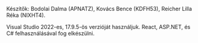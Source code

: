 Készítők: Bodolai Dalma (APNATZ),
          Kovács Bence (KDFH53),
          Reicher Lilla Réka (NIXHT4).

Visual Studio 2022-es, 17.9.5-ös verzióját használjuk.
React, ASP.NET, és C# felhasználásával fog elkészülni.




